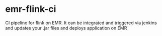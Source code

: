 # emr-flink-ci
CI pipeline for flink on EMR. It can be integrated and triggered via jenkins and updates your .jar files and deploys application on EMR
